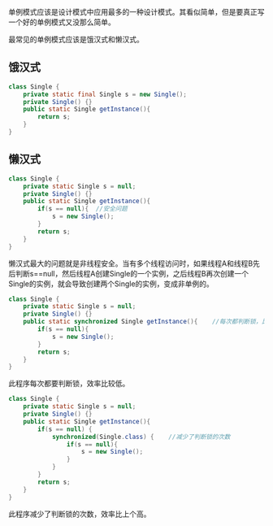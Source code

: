 单例模式应该是设计模式中应用最多的一种设计模式。其看似简单，但是要真正写一个好的单例模式又没那么简单。

最常见的单例模式应该是饿汉式和懒汉式。
## 饿汉式
```java
class Single {
	private static final Single s = new Single();
	private Single() {}
	public static Single getInstance(){
		return s;
	}
}
```

## 懒汉式
```java
class Single {
	private static Single s = null;
	private Single() {}
	public static Single getInstance(){
		if(s == null){	//安全问题
        	s = new Single();
        }
		return s;
	}
}
```
懒汉式最大的问题就是非线程安全。当有多个线程访问时，如果线程A和线程B先后判断s==null，然后线程A创建Single的一个实例，之后线程B再次创建一个Single的实例，就会导致创建两个Single的实例，变成非单例的。


```java
class Single {
	private static Single s = null;
	private Single() {}
	public static synchronized Single getInstance(){	//每次都判断锁，比较低效
		if(s == null){
        	s = new Single();
        }
		return s;
	}
}
```
此程序每次都要判断锁，效率比较低。


```java
class Single {
	private static Single s = null;
	private Single() {}
	public static Single getInstance(){
		if(s == null) {
			synchronized(Single.class) {	//减少了判断锁的次数
				if(s == null){
                	s = new Single();
                }
			}
		}
		return s;
	}
}
```
此程序减少了判断锁的次数，效率比上个高。
